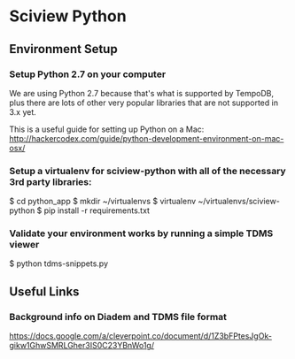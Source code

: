 # Sciview Python 

## Environment Setup

### Setup Python 2.7 on your computer
We are using Python 2.7 because that's what is supported by TempoDB, plus there are lots of other very popular libraries that are not supported in 3.x yet.

This is a useful guide for setting up Python on a Mac: 
http://hackercodex.com/guide/python-development-environment-on-mac-osx/

### Setup a virtualenv for sciview-python with all of the necessary 3rd party libraries:
$ cd python_app
$ mkdir ~/virtualenvs
$ virtualenv ~/virtualenvs/sciview-python
$ pip install -r requirements.txt

### Validate your environment works by running a simple TDMS viewer 
$ python tdms-snippets.py

## Useful Links

### Background info on Diadem and TDMS file format
https://docs.google.com/a/cleverpoint.co/document/d/1Z3bFPtesJgOk-gikw1GhwSMRLGher3IS0C23YBnWo1g/